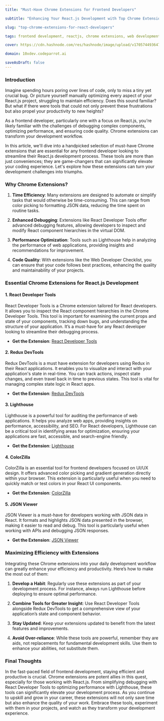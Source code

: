 ```yaml
---
title: "Must-Have Chrome Extensions for Frontend Developers"

subtitle: "Enhancing Your React.js Development with Top Chrome Extensions"

slug: "top-chrome-extensions-for-react-developers"

tags: frontend development, reactjs, chrome extensions, web development, javascript tools

cover: https://cdn.hashnode.com/res/hashnode/image/upload/v1705744936479/UZOxnQ-NW.png?auto=format

domain: 10xdev.codeparrot.ai

saveAsDraft: false
---
```


### Introduction

Imagine spending hours poring over lines of code, only to miss a tiny yet crucial bug. Or picture yourself manually optimizing every aspect of your React.js project, struggling to maintain efficiency. Does this sound familiar? But what if there were tools that could not only prevent these frustrations but also propel your productivity to new heights?

As a frontend developer, particularly one with a focus on React.js, you're likely familiar with the challenges of debugging complex components, optimizing performance, and ensuring code quality. Chrome extensions can transform your development workflow.

In this article, we'll dive into a handpicked selection of must-have Chrome extensions that are essential for any frontend developer looking to streamline their React.js development process. These tools are more than just conveniences; they are game-changers that can significantly elevate your coding experience. Let's explore how these extensions can turn your development challenges into triumphs.

### Why Chrome Extensions?

1.  **Time Efficiency**: Many extensions are designed to automate or simplify tasks that would otherwise be time-consuming. This can range from color picking to formatting JSON data, reducing the time spent on routine tasks.

2.  **Enhanced Debugging**: Extensions like React Developer Tools offer advanced debugging features, allowing developers to inspect and modify React component hierarchies in the virtual DOM.

3.  **Performance Optimization**: Tools such as Lighthouse help in analyzing the performance of web applications, providing insights and recommendations for improvement.

4.  **Code Quality**: With extensions like the Web Developer Checklist, you can ensure that your code follows best practices, enhancing the quality and maintainability of your projects.

### Essential Chrome Extensions for React.js Development

#### 1. React Developer Tools

React Developer Tools is a Chrome extension tailored for React developers. It allows you to inspect the React component hierarchies in the Chrome Developer Tools. This tool is important for examining the current props and state of your components, tracking down bugs, and understanding the structure of your application. It’s a must-have for any React developer looking to streamline their debugging process.

- **Get the Extension**: [React Developer Tools](https://chrome.google.com/webstore/detail/react-developer-tools)

#### 2. Redux DevTools

Redux DevTools is a must have extension for developers using Redux in their React applications. It enables you to visualize and interact with your application's state in real-time. You can track actions, inspect state changes, and even travel back in time to previous states. This tool is vital for managing complex state logic in React apps.

- **Get the Extension**: [Redux DevTools](https://chrome.google.com/webstore/detail/redux-devtools)

#### 3. Lighthouse

Lighthouse is a powerful tool for auditing the performance of web applications. It helps you analyze web apps, providing insights on performance, accessibility, and SEO. For React developers, Lighthouse can be a critical tool in identifying areas for optimization, ensuring your applications are fast, accessible, and search-engine friendly.

- **Get the Extension**: [Lighthouse](https://chrome.google.com/webstore/detail/lighthouse)

#### 4. ColorZilla

ColorZilla is an essential tool for frontend developers focused on UI/UX design. It offers advanced color picking and gradient generation directly within your browser. This extension is particularly useful when you need to quickly match or test colors in your React UI components.

- **Get the Extension**: [ColorZilla](https://chrome.google.com/webstore/detail/colorzilla)

#### 5. JSON Viewer

JSON Viewer is a must-have for developers working with JSON data in React. It formats and highlights JSON data presented in the browser, making it easier to read and debug. This tool is particularly useful when working with APIs and debugging JSON responses.

- **Get the Extension**: [JSON Viewer](https://chrome.google.com/webstore/detail/json-viewer)

### Maximizing Efficiency with Extensions

Integrating these Chrome extensions into your daily development workflow can greatly enhance your efficiency and productivity. Here’s how to make the most out of them:

1.  **Develop a Habit**: Regularly use these extensions as part of your development process. For instance, always run Lighthouse before deploying to ensure optimal performance.

2.  **Combine Tools for Greater Insight**: Use React Developer Tools alongside Redux DevTools to get a comprehensive view of your application’s state and component behavior.

3.  **Stay Updated**: Keep your extensions updated to benefit from the latest features and improvements.

4.  **Avoid Over-reliance**: While these tools are powerful, remember they are aids, not replacements for fundamental development skills. Use them to enhance your abilities, not substitute them.

### Final Thoughts

In the fast-paced field of frontend development, staying efficient and productive is crucial. Chrome extensions are potent allies in this quest, especially for those working with React.js. From simplifying debugging with React Developer Tools to optimizing performance with Lighthouse, these tools can significantly elevate your development process. As you continue to upskill and grow in your career, these extensions will not only save time but also enhance the quality of your work. Embrace these tools, experiment with them in your projects, and watch as they transform your development experience.
